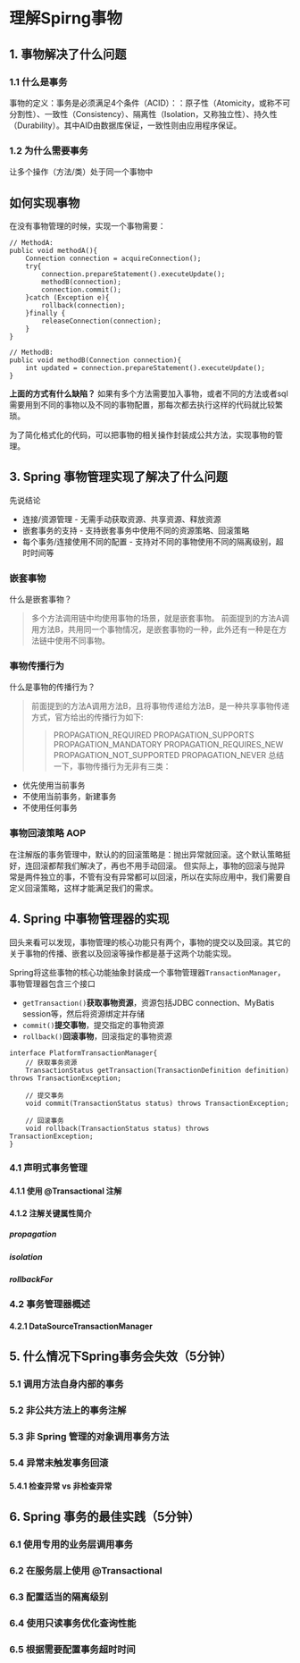 # 理解Spirng事物

## 1. 事物解决了什么问题
### 1.1 什么是事务
事物的定义：事务是必须满足4个条件（ACID）：：原子性（Atomicity，或称不可分割性）、一致性（Consistency）、隔离性（Isolation，又称独立性）、持久性（Durability）。其中AID由数据库保证，一致性则由应用程序保证。
### 1.2 为什么需要事务
让多个操作（方法/类）处于同一个事物中

## 如何实现事物
在没有事物管理的时候，实现一个事物需要：
```
// MethodA:
public void methodA(){
    Connection connection = acquireConnection();
    try{
        connection.prepareStatement().executeUpdate();
        methodB(connection);
        connection.commit();
    }catch (Exception e){
        rollback(connection);
    }finally {
        releaseConnection(connection);
    }
}

// MethodB:
public void methodB(Connection connection){
    int updated = connection.prepareStatement().executeUpdate();
}
```
**上面的方式有什么缺陷？**
如果有多个方法需要加入事物，或者不同的方法或者sql需要用到不同的事物以及不同的事物配置，那每次都去执行这样的代码就比较繁琐。

为了简化格式化的代码，可以把事物的相关操作封装成公共方法，实现事物的管理。

## 3. Spring 事物管理实现了解决了什么问题
先说结论
- 连接/资源管理 - 无需手动获取资源、共享资源、释放资源
- 嵌套事务的支持 - 支持嵌套事务中使用不同的资源策略、回滚策略
- 每个事务/连接使用不同的配置 - 支持对不同的事物使用不同的隔离级别，超时时间等

### 嵌套事物
什么是嵌套事物？
> 多个方法调用链中均使用事物的场景，就是嵌套事物。
前面提到的方法A调用方法B，共用同一个事物情况，是嵌套事物的一种，此外还有一种是在方法链中使用不同事物。
### 事物传播行为
什么是事物的传播行为？
> 前面提到的方法A调用方法B，且将事物传递给方法B，是一种共享事物传递方式，官方给出的传播行为如下:
>> PROPAGATION_REQUIRED 
>> PROPAGATION_SUPPORTS
>> PROPAGATION_MANDATORY
>> PROPAGATION_REQUIRES_NEW
>> PROPAGATION_NOT_SUPPORTED
>> PROPAGATION_NEVER
总结一下，事物传播行为无非有三类：
* 优先使用当前事务
* 不使用当前事务，新建事务
* 不使用任何事务
### 事物回滚策略 AOP
在注解版的事务管理中，默认的的回滚策略是：抛出异常就回滚。这个默认策略挺好，连回滚都帮我们解决了，再也不用手动回滚。
但实际上，事物的回滚与抛异常是两件独立的事，不管有没有异常都可以回滚，所以在实际应用中，我们需要自定义回滚策略，这样才能满足我们的需求。

## 4. Spring 中事物管理器的实现
回头来看可以发现，事物管理的核心功能只有两个，事物的提交以及回滚。其它的关于事物的传播、嵌套以及回滚等操作都是基于这两个功能实现。

Spring将这些事物的核心功能抽象封装成一个事物管理器`TransactionManager`，事物管理器包含三个接口
- `getTransaction()`**获取事物资源**，资源包括JDBC connection、MyBatis session等，然后将资源绑定并存储
- `commit()`**提交事物**，提交指定的事物资源
- `rollback()`**回滚事物**，回滚指定的事物资源
```
interface PlatformTransactionManager{
    // 获取事务资源
    TransactionStatus getTransaction(TransactionDefinition definition) throws TransactionException;
    
    // 提交事务
    void commit(TransactionStatus status) throws TransactionException;
    
    // 回滚事务
    void rollback(TransactionStatus status) throws TransactionException;
}
```



### 4.1 声明式事务管理
#### 4.1.1 使用 @Transactional 注解
#### 4.1.2 注解关键属性简介
##### propagation
##### isolation
##### rollbackFor
### 4.2 事务管理器概述
#### 4.2.1 DataSourceTransactionManager

## 5. 什么情况下Spring事务会失效（5分钟）
### 5.1 调用方法自身内部的事务
### 5.2 非公共方法上的事务注解
### 5.3 非 Spring 管理的对象调用事务方法
### 5.4 异常未触发事务回滚
#### 5.4.1 检查异常 vs 非检查异常

## 6. Spring 事务的最佳实践（5分钟）
### 6.1 使用专用的业务层调用事务
### 6.2 在服务层上使用 @Transactional
### 6.3 配置适当的隔离级别
### 6.4 使用只读事务优化查询性能
### 6.5 根据需要配置事务超时时间

